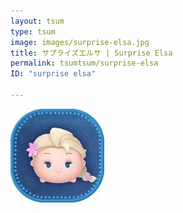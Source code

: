 ```yaml
---
layout: tsum
type: tsum
image: images/surprise-elsa.jpg
title: サプライズエルサ | Surprise Elsa
permalink: tsumtsum/surprise-elsa
ID: "surprise elsa"

---
```

<img class="ui image" src="../images/surprise-elsa.jpg">
